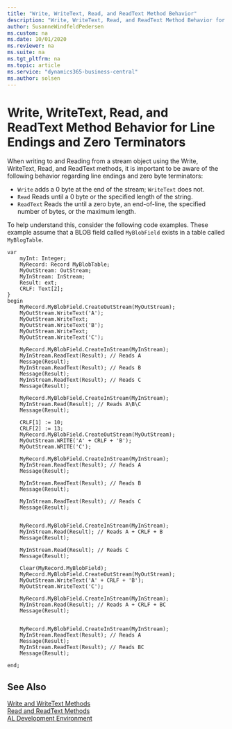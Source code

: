 ```yaml
---
title: "Write, WriteText, Read, and ReadText Method Behavior"
description: "Write, WriteText, Read, and ReadText Method Behavior for Line Endings and Zero Terminators."
author: SusanneWindfeldPedersen
ms.custom: na
ms.date: 10/01/2020
ms.reviewer: na
ms.suite: na
ms.tgt_pltfrm: na
ms.topic: article
ms.service: "dynamics365-business-central"
ms.author: solsen
---
```


# Write, WriteText, Read, and ReadText Method Behavior for Line Endings and Zero Terminators 

When writing to and Reading from a stream object using the Write, WriteText, Read, and ReadText methods, it is important to be aware of the following behavior regarding line endings and zero byte terminators:

- `Write` adds a 0 byte at the end of the stream; `WriteText` does not.
- `Read` Reads until a 0 byte or the specified length of the string.
- `ReadText` Reads the until a zero byte, an end-of-line, the specified number of bytes, or the maximum length.  

To help understand this, consider the following code examples. These example assume that a BLOB field called `MyBlobField` exists in a table called `MyBlogTable`.

```
var
    myInt: Integer;
    MyRecord: Record MyBlobTable;
    MyOutStream: OutStream;
    MyInStream: InStream;
    Result: ext;
    CRLF: Text[2];
}
begin
    MyRecord.MyBlobField.CreateOutStream(MyOutStream);
    MyOutStream.WriteText('A');
    MyOutStream.WriteText;
    MyOutStream.WriteText('B');
    MyOutStream.WriteText;
    MyOutStream.WriteText('C');

    MyRecord.MyBlobField.CreateInStream(MyInStream);
    MyInStream.ReadText(Result); // Reads A
    Message(Result);
    MyInStream.ReadText(Result); // Reads B
    Message(Result);
    MyInStream.ReadText(Result); // Reads C
    Message(Result);

    MyRecord.MyBlobField.CreateInStream(MyInStream);
    MyInStream.Read(Result); // Reads A\B\C
    Message(Result);

    CRLF[1] := 10;
    CRLF[2] := 13;
    MyRecord.MyBlobField.CreateOutStream(MyOutStream);
    MyOutStream.WRITE('A' + CRLF + 'B');
    MyOutStream.WRITE('C');

    MyRecord.MyBlobField.CreateInStream(MyInStream);
    MyInStream.ReadText(Result); // Reads A
    Message(Result);

    MyInStream.ReadText(Result); // Reads B
    Message(Result);

    MyInStream.ReadText(Result); // Reads C
    Message(Result);


    MyRecord.MyBlobField.CreateInStream(MyInStream);
    MyInStream.Read(Result); // Reads A + CRLF + B
    Message(Result);

    MyInStream.Read(Result); // Reads C
    Message(Result);

    Clear(MyRecord.MyBlobField);
    MyRecord.MyBlobField.CreateOutStream(MyOutStream);
    MyOutStream.WriteText('A' + CRLF + 'B');
    MyOutStream.WriteText('C');

    MyRecord.MyBlobField.CreateInStream(MyInStream);
    MyInStream.Read(Result); // Reads A + CRLF + BC
    Message(Result);


    MyRecord.MyBlobField.CreateInStream(MyInStream);
    MyInStream.ReadText(Result); // Reads A
    Message(Result);
    MyInStream.ReadText(Result); // Reads BC
    Message(Result);

end;

```
<!--
```
table 50100 MyBlobTable
{
    DataClassification = ToBeClassified;

    fields
    {
        field(1; MyField; Integer)
        {
            DataClassification = ToBeClassified;

        }
        field(2; MyBlobField; Blob)
        {
            DataClassification = ToBeClassified;
        }
    }

    keys
    {
        key(PK; MyField)
        {
            Clustered = true;
        }
    }

}

codeunit 50111 MyCodeunit
{
    trigger OnRun()
    begin
        MyRecord.MyBlobField.CreateOutStream(MyOutStream);
        MyOutStream.WriteText('A');
        MyOutStream.WriteText;
        MyOutStream.WriteText('B');
        MyOutStream.WriteText;
        MyOutStream.WriteText('C');

        MyRecord.MyBlobField.CreateInStream(MyInStream);
        MyInStream.ReadText(Result); // Reads A
        Message(Result);
        MyInStream.ReadText(Result); // Reads B
        Message(Result);
        MyInStream.ReadText(Result); // Reads C
        Message(Result);

        MyRecord.MyBlobField.CreateInStream(MyInStream);
        MyInStream.Read(Result); // Reads A\B\C
        Message(Result);

        CRLF[1] := 10;
        CRLF[2] := 13;
        MyRecord.MyBlobField.CreateOutStream(MyOutStream);
        MyOutStream.WRITE('A' + CRLF + 'B');
        MyOutStream.WRITE('C');

        MyRecord.MyBlobField.CreateInStream(MyInStream);
        MyInStream.ReadText(Result); // Reads A
        Message(Result);

        MyInStream.ReadText(Result); // Reads B
        Message(Result);

        MyInStream.ReadText(Result); // Reads C
        Message(Result);


        MyRecord.MyBlobField.CreateInStream(MyInStream);
        MyInStream.Read(Result); // Reads A + CRLF + B
        Message(Result);

        MyInStream.Read(Result); // Reads C
        Message(Result);

        Clear(MyRecord.MyBlobField);
        MyRecord.MyBlobField.CreateOutStream(MyOutStream);
        MyOutStream.WriteText('A' + CRLF + 'B');
        MyOutStream.WriteText('C');

        MyRecord.MyBlobField.CreateInStream(MyInStream);
        MyInStream.Read(Result); // Reads A + CRLF + BC
        Message(Result);


        MyRecord.MyBlobField.CreateInStream(MyInStream);
        MyInStream.ReadText(Result); // Reads A
        Message(Result);

        MyInStream.ReadText(Result); // Reads BC
        Message(Result);



    end;

    var
        myInt: Integer;
        MyRecord: Record MyBlobTable;
        MyOutStream: OutStream;
        MyInstream: InStream;
        Result: ext;T
        CRLF: Text[2];
}

```
-->
## See Also
[Write and WriteText Methods](methods-auto/outstream/outstream-data-type.md)  
[Read and ReadText Methods](methods-auto/instream/instream-data-type.md)  
[AL Development Environment](devenv-reference-overview.md)    
